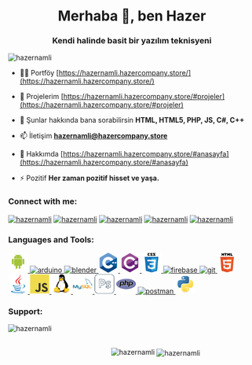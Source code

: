 <h1 align="center">Merhaba 👋, ben Hazer</h1>
<h3 align="center">Kendi halinde basit bir yazılım teknisyeni</h3>

<p align="left"> <img src="https://komarev.com/ghpvc/?username=hazernamli&label=Profile%20views&color=0e75b6&style=flat" alt="hazernamli" /> </p>

- 👨‍💻 Portföy [https://hazernamli.hazercompany.store/](https://hazernamli.hazercompany.store/)

- 📝 Projelerim [https://hazernamli.hazercompany.store/#projeler](https://hazernamli.hazercompany.store/#projeler)

- 💬 Şunlar hakkında bana sorabilirsin **HTML, HTML5, PHP, JS, C#, C++**

- 📫 İletişim **hazernamli@hazercompany.store**

- 📄 Hakkımda [https://hazernamli.hazercompany.store/#anasayfa](https://hazernamli.hazercompany.store/#anasayfa)

- ⚡ Pozitif **Her zaman pozitif hisset ve yaşa.**

<h3 align="left">Connect with me:</h3>
<p align="left">
<a href="https://linkedin.com/in/hazernamli" target="blank"><img align="center" src="https://raw.githubusercontent.com/rahuldkjain/github-profile-readme-generator/master/src/images/icons/Social/linked-in-alt.svg" alt="hazernamli" height="30" width="40" /></a>
<a href="https://fb.com/hazernamli" target="blank"><img align="center" src="https://raw.githubusercontent.com/rahuldkjain/github-profile-readme-generator/master/src/images/icons/Social/facebook.svg" alt="hazernamli" height="30" width="40" /></a>
<a href="https://instagram.com/hazernamli" target="blank"><img align="center" src="https://raw.githubusercontent.com/rahuldkjain/github-profile-readme-generator/master/src/images/icons/Social/instagram.svg" alt="hazernamli" height="30" width="40" /></a>
<a href="https://www.youtube.com/c/hazernamli" target="blank"><img align="center" src="https://raw.githubusercontent.com/rahuldkjain/github-profile-readme-generator/master/src/images/icons/Social/youtube.svg" alt="hazernamli" height="30" width="40" /></a>
<a href="https://discord.gg/hazernamli" target="blank"><img align="center" src="https://raw.githubusercontent.com/rahuldkjain/github-profile-readme-generator/master/src/images/icons/Social/discord.svg" alt="hazernamli" height="30" width="40" /></a>
</p>

<h3 align="left">Languages and Tools:</h3>
<p align="left"> <a href="https://developer.android.com" target="_blank" rel="noreferrer"> <img src="https://raw.githubusercontent.com/devicons/devicon/master/icons/android/android-original-wordmark.svg" alt="android" width="40" height="40"/> </a> <a href="https://www.arduino.cc/" target="_blank" rel="noreferrer"> <img src="https://cdn.worldvectorlogo.com/logos/arduino-1.svg" alt="arduino" width="40" height="40"/> </a> <a href="https://www.blender.org/" target="_blank" rel="noreferrer"> <img src="https://download.blender.org/branding/community/blender_community_badge_white.svg" alt="blender" width="40" height="40"/> </a> <a href="https://www.w3schools.com/cpp/" target="_blank" rel="noreferrer"> <img src="https://raw.githubusercontent.com/devicons/devicon/master/icons/cplusplus/cplusplus-original.svg" alt="cplusplus" width="40" height="40"/> </a> <a href="https://www.w3schools.com/cs/" target="_blank" rel="noreferrer"> <img src="https://raw.githubusercontent.com/devicons/devicon/master/icons/csharp/csharp-original.svg" alt="csharp" width="40" height="40"/> </a> <a href="https://www.w3schools.com/css/" target="_blank" rel="noreferrer"> <img src="https://raw.githubusercontent.com/devicons/devicon/master/icons/css3/css3-original-wordmark.svg" alt="css3" width="40" height="40"/> </a> <a href="https://firebase.google.com/" target="_blank" rel="noreferrer"> <img src="https://www.vectorlogo.zone/logos/firebase/firebase-icon.svg" alt="firebase" width="40" height="40"/> </a> <a href="https://git-scm.com/" target="_blank" rel="noreferrer"> <img src="https://www.vectorlogo.zone/logos/git-scm/git-scm-icon.svg" alt="git" width="40" height="40"/> </a> <a href="https://www.w3.org/html/" target="_blank" rel="noreferrer"> <img src="https://raw.githubusercontent.com/devicons/devicon/master/icons/html5/html5-original-wordmark.svg" alt="html5" width="40" height="40"/> </a> <a href="https://www.java.com" target="_blank" rel="noreferrer"> <img src="https://raw.githubusercontent.com/devicons/devicon/master/icons/java/java-original.svg" alt="java" width="40" height="40"/> </a> <a href="https://developer.mozilla.org/en-US/docs/Web/JavaScript" target="_blank" rel="noreferrer"> <img src="https://raw.githubusercontent.com/devicons/devicon/master/icons/javascript/javascript-original.svg" alt="javascript" width="40" height="40"/> </a> <a href="https://www.linux.org/" target="_blank" rel="noreferrer"> <img src="https://raw.githubusercontent.com/devicons/devicon/master/icons/linux/linux-original.svg" alt="linux" width="40" height="40"/> </a> <a href="https://www.mysql.com/" target="_blank" rel="noreferrer"> <img src="https://raw.githubusercontent.com/devicons/devicon/master/icons/mysql/mysql-original-wordmark.svg" alt="mysql" width="40" height="40"/> </a> <a href="https://www.photoshop.com/en" target="_blank" rel="noreferrer"> <img src="https://raw.githubusercontent.com/devicons/devicon/master/icons/photoshop/photoshop-line.svg" alt="photoshop" width="40" height="40"/> </a> <a href="https://www.php.net" target="_blank" rel="noreferrer"> <img src="https://raw.githubusercontent.com/devicons/devicon/master/icons/php/php-original.svg" alt="php" width="40" height="40"/> </a> <a href="https://postman.com" target="_blank" rel="noreferrer"> <img src="https://www.vectorlogo.zone/logos/getpostman/getpostman-icon.svg" alt="postman" width="40" height="40"/> </a> <a href="https://www.python.org" target="_blank" rel="noreferrer"> <img src="https://raw.githubusercontent.com/devicons/devicon/master/icons/python/python-original.svg" alt="python" width="40" height="40"/> </a> </p>

<h3 align="left">Support:</h3>
<p><a href="https://www.buymeacoffee.com/hazernamli"> <img align="left" src="https://cdn.buymeacoffee.com/buttons/v2/default-yellow.png" height="50" width="210" alt="hazernamli" /></a></p><br><br>

<p><img align="left" src="https://github-readme-stats.vercel.app/api/top-langs?username=hazernamli&show_icons=true&locale=en&layout=compact" alt="hazernamli" /></p>

<p>&nbsp;<img align="center" src="https://github-readme-stats.vercel.app/api?username=hazernamli&show_icons=true&locale=en" alt="hazernamli" /></p>
